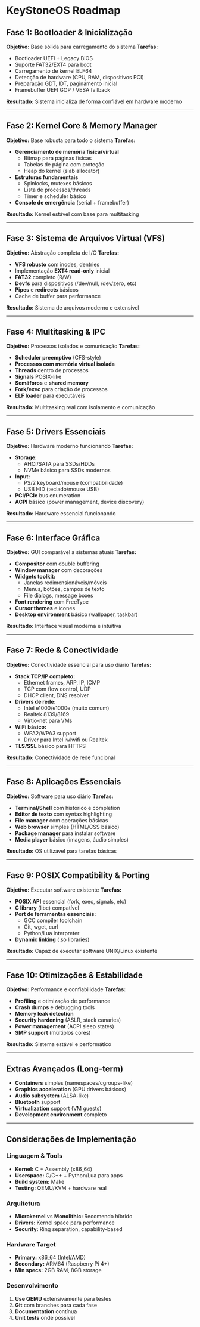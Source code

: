 # KeyStoneOS Roadmap 

## Fase 1: Bootloader & Inicialização
**Objetivo:** Base sólida para carregamento do sistema
**Tarefas:**
- Bootloader UEFI + Legacy BIOS
- Suporte FAT32/EXT4 para boot
- Carregamento de kernel ELF64
- Detecção de hardware (CPU, RAM, dispositivos PCI)
- Preparação GDT, IDT, paginamento inicial
- Framebuffer UEFI GOP / VESA fallback

**Resultado:** Sistema inicializa de forma confiável em hardware moderno

---

## Fase 2: Kernel Core & Memory Manager  
**Objetivo:** Base robusta para todo o sistema
**Tarefas:**
- **Gerenciamento de memória física/virtual**
  - Bitmap para páginas físicas
  - Tabelas de página com proteção
  - Heap do kernel (slab allocator)
- **Estruturas fundamentais**
  - Spinlocks, mutexes básicos
  - Lista de processos/threads
  - Timer e scheduler básico
- **Console de emergência** (serial + framebuffer)

**Resultado:** Kernel estável com base para multitasking

---

## Fase 3: Sistema de Arquivos Virtual (VFS)
**Objetivo:** Abstração completa de I/O
**Tarefas:**
- **VFS robusto** com inodes, dentries
- Implementação **EXT4 read-only** inicial
- **FAT32** completo (R/W)
- **Devfs** para dispositivos (/dev/null, /dev/zero, etc)
- **Pipes** e **redirects** básicos
- Cache de buffer para performance

**Resultado:** Sistema de arquivos moderno e extensível

---

## Fase 4: Multitasking & IPC
**Objetivo:** Processos isolados e comunicação
**Tarefas:**
- **Scheduler preemptivo** (CFS-style)
- **Processos com memória virtual isolada**
- **Threads** dentro de processos
- **Signals** POSIX-like
- **Semáforos** e **shared memory**
- **Fork/exec** para criação de processos
- **ELF loader** para executáveis

**Resultado:** Multitasking real com isolamento e comunicação

---

## Fase 5: Drivers Essenciais
**Objetivo:** Hardware moderno funcionando
**Tarefas:**
- **Storage:**
  - AHCI/SATA para SSDs/HDDs
  - NVMe básico para SSDs modernos
- **Input:**
  - PS/2 keyboard/mouse (compatibilidade)
  - USB HID (teclado/mouse USB)
- **PCI/PCIe** bus enumeration
- **ACPI** básico (power management, device discovery)

**Resultado:** Hardware essencial funcionando

---

## Fase 6: Interface Gráfica 
**Objetivo:** GUI comparável a sistemas atuais
**Tarefas:**
- **Compositor** com double buffering
- **Window manager** com decorações
- **Widgets toolkit:**
  - Janelas redimensionáveis/móveis
  - Menus, botões, campos de texto
  - File dialogs, message boxes
- **Font rendering** com FreeType
- **Cursor themes** e ícones
- **Desktop environment** básico (wallpaper, taskbar)

**Resultado:** Interface visual moderna e intuitiva

---

## Fase 7: Rede & Conectividade
**Objetivo:** Conectividade essencial para uso diário
**Tarefas:**
- **Stack TCP/IP completo:**
  - Ethernet frames, ARP, IP, ICMP
  - TCP com flow control, UDP
  - DHCP client, DNS resolver
- **Drivers de rede:**
  - Intel e1000/e1000e (muito comum)
  - Realtek 8139/8169
  - Virtio-net para VMs
- **WiFi básico:**
  - WPA2/WPA3 support
  - Driver para Intel iwlwifi ou Realtek
- **TLS/SSL** básico para HTTPS

**Resultado:** Conectividade de rede funcional

---

## Fase 8: Aplicações Essenciais
**Objetivo:** Software para uso diário
**Tarefas:**
- **Terminal/Shell** com histórico e completion
- **Editor de texto** com syntax highlighting
- **File manager** com operações básicas
- **Web browser** simples (HTML/CSS básico)
- **Package manager** para instalar software
- **Media player** básico (imagens, áudio simples)

**Resultado:** OS utilizável para tarefas básicas

---

## Fase 9: POSIX Compatibility & Porting
**Objetivo:** Executar software existente
**Tarefas:**
- **POSIX API** essencial (fork, exec, signals, etc)
- **C library** (libc) compatível
- **Port de ferramentas essenciais:**
  - GCC compiler toolchain
  - Git, wget, curl
  - Python/Lua interpreter
- **Dynamic linking** (.so libraries)

**Resultado:** Capaz de executar software UNIX/Linux existente

---

## Fase 10: Otimizações & Estabilidade
**Objetivo:** Performance e confiabilidade
**Tarefas:**
- **Profiling** e otimização de performance
- **Crash dumps** e debugging tools
- **Memory leak detection**
- **Security hardening** (ASLR, stack canaries)
- **Power management** (ACPI sleep states)
- **SMP support** (múltiplos cores)

**Resultado:** Sistema estável e performático

---

## Extras Avançados (Long-term)
- **Containers** simples (namespaces/cgroups-like)
- **Graphics acceleration** (GPU drivers básicos)
- **Audio subsystem** (ALSA-like)
- **Bluetooth** support
- **Virtualization** support (VM guests)
- **Development environment** completo

---

## Considerações de Implementação

### Linguagem & Tools
- **Kernel:** C + Assembly (x86_64)
- **Userspace:** C/C++ + Python/Lua para apps
- **Build system:** Make
- **Testing:** QEMU/KVM + hardware real

### Arquitetura
- **Microkernel** vs **Monolithic:** Recomendo híbrido
- **Drivers:** Kernel space para performance
- **Security:** Ring separation, capability-based

### Hardware Target
- **Primary:** x86_64 (Intel/AMD)
- **Secondary:** ARM64 (Raspberry Pi 4+)
- **Min specs:** 2GB RAM, 8GB storage

### Desenvolvimento
1. **Use QEMU** extensivamente para testes
2. **Git** com branches para cada fase
3. **Documentation** contínua
4. **Unit tests** onde possível
